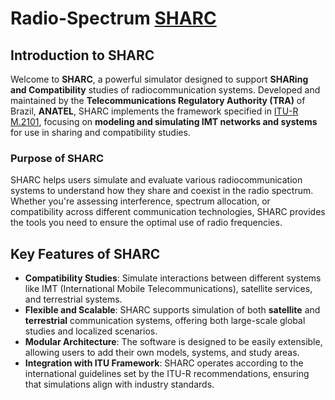 # Radio-Spectrum [SHARC](https://sharcproject.vercel.app/)

## Introduction to SHARC

Welcome to **SHARC**, a powerful simulator designed to support **SHARing and Compatibility** studies of radiocommunication systems. Developed and maintained by the **Telecommunications Regulatory Authority (TRA)** of Brazil, **ANATEL**, SHARC implements the framework specified in [ITU-R M.2101](https://www.itu.int/rec/R-REC-M.2101/en), focusing on **modeling and simulating IMT networks and systems** for use in sharing and compatibility studies.

### Purpose of SHARC

SHARC helps users simulate and evaluate various radiocommunication systems to understand how they share and coexist in the radio spectrum. Whether you're assessing interference, spectrum allocation, or compatibility across different communication technologies, SHARC provides the tools you need to ensure the optimal use of radio frequencies.

## Key Features of SHARC

- **Compatibility Studies**: Simulate interactions between different systems like IMT (International Mobile Telecommunications), satellite services, and terrestrial systems.
- **Flexible and Scalable**: SHARC supports simulation of both **satellite** and **terrestrial** communication systems, offering both large-scale global studies and localized scenarios.
- **Modular Architecture**: The software is designed to be easily extensible, allowing users to add their own models, systems, and study areas.
- **Integration with ITU Framework**: SHARC operates according to the international guidelines set by the ITU-R recommendations, ensuring that simulations align with industry standards.
